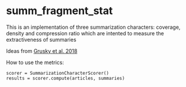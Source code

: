 # summ_fragment_stat

This is an implementation of three summarization characters: coverage, density and compression ratio which are intented to measure the extractiveness of summaries

Ideas from [Grusky et al. 2018](https://aclanthology.org/N18-1065.pdf)


How to use the metrics:
```
scorer = SummarizationCharacterScorer()
results = scorer.compute(articles, summaries)
```